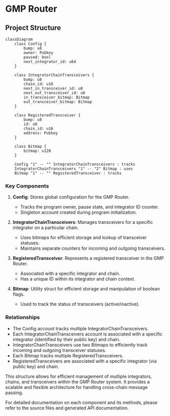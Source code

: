 # GMP Router

## Project Structure

```mermaid
classDiagram
    class Config {
        bump: u8
        owner: Pubkey
        paused: bool
        next_integrator_id: u64
    }

    class IntegratorChainTransceivers {
        bump: u8
        chain_id: u16
        next_in_transceiver_id: u8
        next_out_transceiver_id: u8
        in_transceiver_bitmap: Bitmap
        out_transceiver_bitmap: Bitmap
    }

    class RegisteredTransceiver {
        bump: u8
        id: u8
        chain_id: u16
        address: Pubkey
    }

    class Bitmap {
        bitmap: u128
    }

    Config "1" -- "" IntegratorChainTransceivers : tracks
    IntegratorChainTransceivers "1" -- "2" Bitmap : uses
    Bitmap "1" -- "" RegisteredTransceiver : tracks
```

### Key Components

1. **Config**: Stores global configuration for the GMP Router.

   - Tracks the program owner, pause state, and integrator ID counter.
   - Singleton account created during program initialization.

2. **IntegratorChainTransceivers**: Manages transceivers for a specific integrator on a particular chain.

   - Uses bitmaps for efficient storage and lookup of transceiver statuses.
   - Maintains separate counters for incoming and outgoing transceivers.

3. **RegisteredTransceiver**: Represents a registered transceiver in the GMP Router.

   - Associated with a specific integrator and chain.
   - Has a unique ID within its integrator and chain context.

4. **Bitmap**: Utility struct for efficient storage and manipulation of boolean flags.
   - Used to track the status of transceivers (active/inactive).

### Relationships

- The Config account tracks multiple IntegratorChainTransceivers.
- Each IntegratorChainTransceivers account is associated with a specific integrator (identified by their public key) and chain.
- IntegratorChainTransceivers use two Bitmaps to efficiently track incoming and outgoing transceiver statuses.
- Each Bitmap tracks multiple RegisteredTransceivers.
- RegisteredTransceivers are associated with a specific integrator (via public key) and chain.

This structure allows for efficient management of multiple integrators, chains, and transceivers within the GMP Router system. It provides a scalable and flexible architecture for handling cross-chain message passing.

For detailed documentation on each component and its methods, please refer to the source files and generated API documentation.
